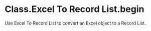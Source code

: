# Class.Excel To Record List.begin

Use Excel To Record List to convert an Excel object to a Record List.

